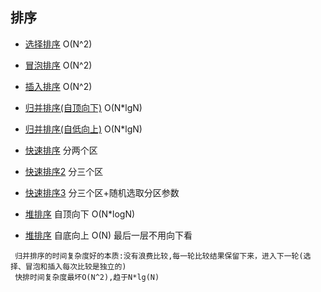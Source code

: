 ## 排序

* [选择排序](SelectionSort.java)   O(N^2)

* [冒泡排序](BubbleSort.java)      O(N^2)

* [插入排序](InsertionSort.java)   O(N^2)

* [归并排序(自顶向下)](MergeSort.java) O(N*lgN)

* [归并排序(自低向上)](MergeSort2.java) O(N*lgN)

* [快速排序](QuickSort.java) 分两个区

* [快速排序2](QuickSort2.java) 分三个区

* [快速排序3](QuickSort2.java) 分三个区+随机选取分区参数

* [堆排序](HeapSort.java) 自顶向下 O(N*logN)

* [堆排序](HeapSort2.java) 自底向上 O(N) 最后一层不用向下看


```text
 归并排序的时间复杂度好的本质:没有浪费比较,每一轮比较结果保留下来，进入下一轮(选择、冒泡和插入每次比较是独立的)
 快排时间复杂度最坏O(N^2),趋于N*lg(N)
```